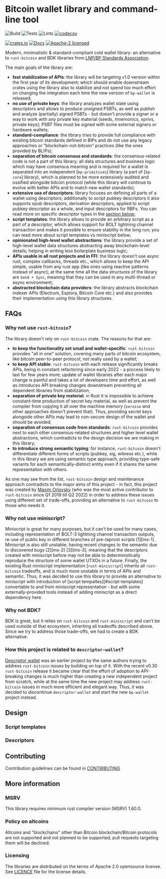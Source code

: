 # Bitcoin wallet library and command-line tool

![Build](https://github.com/BP-WG/bp-wallet/workflows/Build/badge.svg)
![Tests](https://github.com/BP-WG/bp-wallet/workflows/Tests/badge.svg)
![Lints](https://github.com/BP-WG/bp-wallet/workflows/Lints/badge.svg)
[![codecov](https://codecov.io/gh/BP-WG/bp-wallet/branch/master/graph/badge.svg)](https://codecov.io/gh/BP-WG/bp-wallet)

[![crates.io](https://img.shields.io/crates/v/bp-wallet)](https://crates.io/crates/bp-wallet)
[![Docs](https://docs.rs/bp-wallet/badge.svg)](https://docs.rs/bp-wallet)
[![Apache-2 licensed](https://img.shields.io/crates/l/bp-wallet)](./LICENSE)

Modern, minimalistic & standard-compliant cold wallet library: an alternative
to `rust-bitcoin` and BDK libraries from [LNP/BP Standards Association][Assoc].

The main goals of the library are:
- **fast stabilization of APIs**: the library will be targeting v1.0 version
  within the first year of its development; which should enable downstream
  crates using the library also to stabilize and not spend too much effort
  on changing the integration each time the new version of `bp-wallet` is 
  released;
- **no use of private keys**: the library analyzes wallet state using 
  descriptors and allows to produce unsigned PSBTs, as well as publish and 
  analyze (partially) signed PSBTs - but doesn't provide a signer or a way to 
  work with any private key material (seeds, mnemonics, xprivs, private keys);
  PSBT files must be signed with some external signers or hardware wallets;
- **standard-compliance**: the library tries to provide full compliance with
  existing bitcoin standards defined in BIPs and do not use any legacy 
  approaches or "blockchain-not-bitcoin" practices (like the ones provided by 
  BLIPs);
- **separation of bitcoin consensus and standards**: the consensus-related
  code is not a part of this library; all data structures and business logic
  which may have consensus meaning and is required for a wallet is separated
  into an independent [`bp-primitives`] library (a part of [`bp-core`] library),
  which is planned to be more extensively audited and ossified alongside 
  bitcoin protocol (while this library will continue to evolve with better
  APIs and to match new wallet standards);
- **extensive use of descriptors**: library focuses on defining all parts of 
  a wallet using descriptors; additionally to script pubkey descriptors it also
  supports xpub descriptors, derivation descriptors, applied to script pubkey 
  descriptor as a whole, and input descriptors for RBFs. You can read more on
  specific descriptor types in the [section below](#descriptors);
- **script templates**: the library allows to provide an arbitrary script as
  a part of a descriptor, which allows support for BOLT lightning channel
  transaction and makes it possible to ensure stability in the long run;
  you can read more about script templates vs miniscript below;
- **opinionated high-level wallet abstractions**: the library provide a set
  of high-level wallet data structures abstracting away blockchain-level
  details; helping in writing less boilerplate business logic;
- **APIs usable in all rust projects and in FFI**: the library doesn't use
  async rust, complex callbacks, threads etc., which allows to keep the API
  simple, usable from any rust app (like ones using reactive patterns instead of
  async); at the same time all the data structures of the library are 
  `Send + Sync`, meaning that they can be used in any multi-thread or async 
  environment;
- **abstracted blockchain data providers**: the library abstracts blockchain
  indexer APIs (Electrum, Esplora, Bitcoin Core etc.) and also provides their
  implementation using this library structures.

## FAQs

### Why not use `rust-bitcoin`?

The library doesn't rely on `rust-bitcoin` crate. The reasons for that are:
- **to keep the functionality set small and wallet-specific**: `rust-bitcoin` 
  provides "all in one" solution, covering many parts of bitcoin ecosystem, like
  bitcoin peer-to-peer protocol, not really used by a wallet;
- **to keep API stable**: `rust-bitcoin` with each release significantly breaks
  APIs, being in constant refactoring since early 2022 - a process likely to 
  last for few years more; update of wallet libraries after each major change is
  painful and takes a lot of developers time and effort, as well as introduces
  API breaking changes downstream preventing all dependent libraries from 
  stabilization;
- **separation of private key material**: in Rust it is impossible to achieve
  constant-time production of secret key material, as well as prevent the
  compiler from copying it all over the machine memory (`zeroise` and other
  approaches doesn't prevent that). Thus, providing secret keys alongside
  other APIs may lead to non-secure design of the wallet and should be avoided;
- **separation of consensus code from standards**: `rust-bitcoin` provides next
  to each other consensus-related structures and higher level wallet 
  abstractions, which contradicts to the design decision we are making in this
  library;
- **to introduce strong semantic typing**: for instance, `rust-bitcoin` doesn't 
  differentiate different forms of scripts (pubkey, sig, witness etc.), while
  in this library we are using semantic type approach, providing type-safe
  variants for each semantically-distinct entity even if it shares the same
  representation with others.

As one may see from the list, `rust-bitcoin` design and maintenance approach
contradicts to the major aims of this project - in fact, this project was 
created by [Maxim Orlovsky][orlovsky] (who was the most active contributor to 
`rust-bitcoin` since Q1 2019 till Q2 2022) in order to address these issues
using different set of trade-offs, providing an alternative to `rust-bitcoin` 
to those who needs it.

### Why not use miniscript?

Miniscript is great for many purposes, but it can't be used for many cases,
including representation of BOLT-3 lightning channel transaction outputs,
re-use of public key in different branches of pre-taproot scripts [1][ms-1]. 
Miniscript is also still unstable, having recent changes to the semantic due 
to discovered bugs [2][ms-2] [3][ms-3]; meaning that the descriptors created
with miniscript before may not be able to deterministically reproduce the 
structure of some wallet UTXOs in a future. Finally, the existing Rust 
miniscript implementation [`rust-miniscript`] inherits all `rust-bitcoin`
tradeoffs, and is much more unstable in terms of APIs and semantic. Thus, it was
decided to use this library to provide an alternative to miniscript with
introduction of [script tempaltes][#script-templates] convertable to and from 
miniscript representation - but with some externally-provided tools instead 
of adding miniscript as a direct dependency here.

### Why not BDK?

BDK is great, but it relies on `rust-bitcoin` and `rust-miniscript` and can't
be used outside of that ecosystem, inheriting all tradeoffs described above.
Since we try to address those trade-offs, we had to create a BDK alternative.

### How this project is related to `descriptor-wallet`?

[Descriptor wallet][descriptor-wallet] was an earlier project by the same 
authors trying to address `rust-bitcoin` issues by building on top of it. With
the recent v0.30 `rust-bitcoin` release it became clear that the effort of 
adoption to API-breaking changes is much higher than creating a new independent 
project from scratch, while at the same time the new project may address 
`rust-bitcoin` issues in much more efficient and elegant way. Thus, it was 
decided to discontinue `descriptor-wallet` and start the new `bp-wallet` project
instead.


## Design

### Script templates

### Descriptors


## Contributing

Contribution guidelines can be found in [CONTRIBUTING](CONTRIBUTING.md)


## More information

### MSRV

This library requires minimum rust compiler version (MSRV) 1.60.0.

### Policy on altcoins

Altcoins and "blockchains" other than Bitcoin blockchain/Bitcoin protocols are
not supported and not planned to be supported; pull requests targeting them will
be declined.

### Licensing

The libraries are distributed on the terms of Apache 2.0 opensource license.
See [LICENCE](LICENSE) file for the license details.

[Assoc]: https://lnp-bp.org
[bp-primitives]: https://crates.io/crates/bp-primitives
[bp-core]: https://github.com/BP-WG/bp-core
[orlovsky]: https://github.com/dr-orlovsky
[descriptor-wallet]: https://github.com/BP-WG/descriptor-wallet
